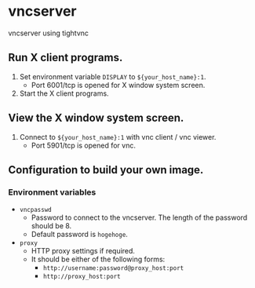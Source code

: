 vncserver
====

vncserver using tightvnc

## Run X client programs.
1. Set environment variable `DISPLAY` to `${your_host_name}:1`.
    - Port 6001/tcp is opened for X window system screen.
1. Start the X client programs.

## View the X window system screen.
1. Connect to `${your_host_name}:1` with vnc client / vnc viewer.
    - Port 5901/tcp is opened for vnc.

## Configuration to build your own image.
### Environment variables
- `vncpasswd`
    - Password to connect to the vncserver.  The length of the password should be 8.
    - Default password is `hogehoge`.
- `proxy`
    - HTTP proxy settings if required.
    - It should be either of the following forms:
        - `http://username:password@proxy_host:port`
        - `http://proxy_host:port`
